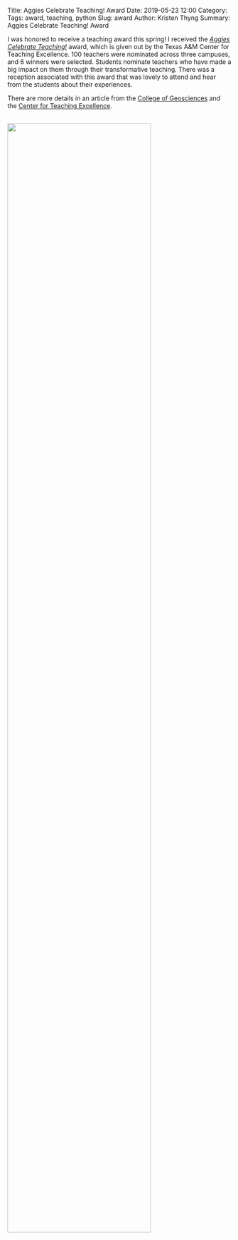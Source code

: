 Title: Aggies Celebrate Teaching! Award
Date: 2019-05-23 12:00
Category:
Tags: award, teaching, python
Slug: award
Author: Kristen Thyng
Summary: Aggies Celebrate Teaching! Award


I was honored to receive a teaching award this spring! I received the [*Aggies Celebrate Teaching!*](https://cte.tamu.edu/Events-and-Awards) award, which is given out by the Texas A&M Center for Teaching Excellence. 100 teachers were nominated across three campuses, and 6 winners were selected. Students nominate teachers who have made a big impact on them through their transformative teaching. There was a reception associated with this award that was lovely to attend and hear from the students about their experiences.

There are more details in an article from the [College of Geosciences](https://geonews.tamu.edu/news/2019/04/ocng_thyng-ACTaward.php) and the [Center for Teaching Excellence](http://cte.tamu.edu/News/3rd-Annual-Aggies-Celebrate-Teaching!-Recognized-S).
<br><br>

<img src="https://geonews.tamu.edu/images/news/FARRAR_THYNG5_head.png" class="picFloat" width="80%">

<br clear="all" />
